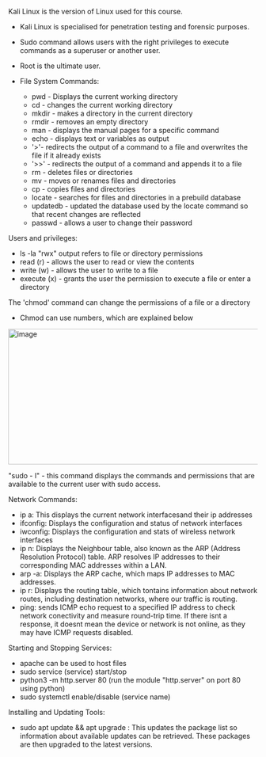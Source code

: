 Kali Linux is the version of Linux used for this course.

- Kali Linux is specialised for penetration testing and forensic purposes.

- Sudo command allows users with the right privileges to execute commands as a superuser or another user.
- Root is the ultimate user.

- File System Commands:
    * pwd - Displays the current working directory
    * cd - changes the current working directory
   *  mkdir - makes a directory in the current directory
    * rmdir - removes an empty directory
    * man - displays the manual pages for a specific command
    * echo - displays text or variables as output
    * '>'- redirects the output of a command to a file and overwrites the file if it already exists
    * '>>' - redirects the output of a command and appends it to a file
    * rm - deletes files or directories
    * mv - moves or renames files and directories
    * cp - copies files and directories
    * locate - searches for files and directories in a prebuild database
    * updatedb - updated the database used by the locate command so that recent changes are reflected
    * passwd - allows a user to change their password

Users and privileges:

- ls -la "rwx" output refers to file or directory permissions
- read (r) - allows the user to read or view the contents
- write (w) - allows the user to write to a file
- execute (x) - grants the user the permission to execute a file or enter a directory

The 'chmod' command can change the permissions of a file or a directory
- Chmod can use numbers, which are explained below

<img width="757" height="274" alt="image" src="https://github.com/user-attachments/assets/7bcda73a-8eb3-4b65-a483-ecbad74b73a3" />

"sudo - l" - this command displays the commands and permissions that are available to the current user with sudo access. 


Network Commands:

- ip a: This displays the current network interfacesand their ip addresses
- ifconfig: Displays the configuration and status of network interfaces
- iwconfig: Displays the configuration and stats of wireless network interfaces
- ip n: Displays the Neighbour table, also known as the ARP (Address Resolution Protocol) table. ARP resolves IP addresses to their corresponding MAC addresses within a LAN.
- arp -a: Displays the ARP cache, which maps IP addresses to MAC addresses.
- ip r: Displays the routing table, which tontains information about network routes, including destination networks, where our traffic is routing. 
- ping:  sends ICMP echo request to a specified IP address to check network conectivity and measure round-trip time. If there isnt a response, it doesnt mean the device or network is not online, as they may have ICMP requests disabled.

Starting and Stopping Services:

- apache can be used to host files
- sudo service (service) start/stop
- python3 -m http.server 80 (run the module "http.server" on port 80 using python)
- sudo systemctl enable/disable (service name)

Installing and Updating Tools:

- sudo apt update && apt upgrade : This updates the package list so information about available updates can be retrieved. These packages are then upgraded to the latest versions.


